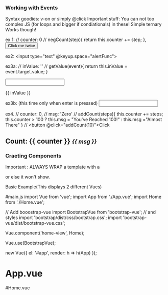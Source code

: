 ### Working with Events 

Syntax goodies: v-on or simply @click
Important stuff: You can not too complex JS (for loops and bigger if condiationals) in these! Simple ternary Works though!

ex 1: 
// counter: 0
// negCount(step){ return this.counter += step; },
<button v-on:click="addCounter(2)">Click me twice</button>


ex2:
<input type="text" @keyup.space="alertFunc">


ex3a: 
// inValue: ''
// getValue(event){ return this.inValue = event.target.value; }

<input v-on:keydown="getValue" type="text">
<p>{{ inValue }}</p>


ex3b:
(this time only when enter is pressed)
<input v-on:keydown.enter="getValue" type="text">

ex4.
// counter: 0,
// msg: 'Zero'
// addCount(steps){
      this.counter += steps;
      this.counter > 100 ? this.msg = "You've Reached 100!" : this.msg ="Almost There"
    }
//
<button @click="addCount(10)">Click</button>
<h2>Count: {{ counter }} <small><i>{{ msg }}</i></small></h2>



### Craeting Components

Important : ALWAYS WRAP a template with a <div></div> or else it won't show. 

Basic Example(This displays 2 different Vues)

#main.js
import Vue from 'vue';
import App from './App.vue';
import Home from './Home.vue';

// Add booostrap-vue
import BootstrapVue from 'bootstrap-vue';
// and styles
import 'bootstrap/dist/css/bootstrap.css';
import 'bootstrap-vue/dist/bootstrap-vue.css';

Vue.component('home-view', Home);

Vue.use(BootstrapVue);

new Vue({
  el: '#app',
  render: h => h(App)
});

# App.vue

<template>
  <div id="app">
    <h1>This is from App</h1>
    <home-view></home-view>
  </div>
</template>

<script>
export default {
  name: 'app'
}
</script>

<style lang="scss" scoped>
  @import './sass/main.scss';
</style>

#Home.vue

<template>
	<div>
		<button @click="addCount(10)">Click</button>
		<h2>Count: {{ counter }} <small><i>{{ msg }}</i></small></h2>
	</div>
</template>

<script>
	export default {
	  data () {
	    return {
	      counter: 0,
	      msg: 'Zero'
	    }
	  },
	  methods: {
	    addCount(steps){
	      this.counter += steps;
	      this.counter > 100 ? this.msg = "You've Reached 100!" : this.msg ="Almost There"
	    }
	  }
	}
</script>
